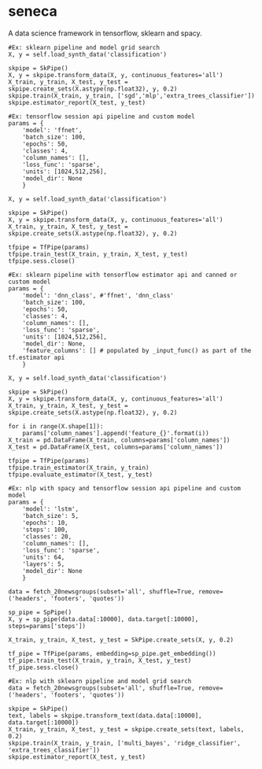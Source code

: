 # seneca
A data science framework in tensorflow, sklearn and spacy.

	#Ex: sklearn pipeline and model grid search
	X, y = self.load_synth_data('classification')

	skpipe = SkPipe()
	X, y = skpipe.transform_data(X, y, continuous_features='all')
	X_train, y_train, X_test, y_test = skpipe.create_sets(X.astype(np.float32), y, 0.2)
	skpipe.train(X_train, y_train, ['sgd','mlp','extra_trees_classifier'])
	skpipe.estimator_report(X_test, y_test)

	#Ex: tensorflow session api pipeline and custom model
	params = {
		'model': 'ffnet',
		'batch_size': 100, 
		'epochs': 50, 
		'classes': 4, 
		'column_names': [], 
		'loss_func': 'sparse',
		'units': [1024,512,256],
		'model_dir': None
		}

	X, y = self.load_synth_data('classification')

	skpipe = SkPipe()
	X, y = skpipe.transform_data(X, y, continuous_features='all')
	X_train, y_train, X_test, y_test = skpipe.create_sets(X.astype(np.float32), y, 0.2)

	tfpipe = TfPipe(params)
	tfpipe.train_test(X_train, y_train, X_test, y_test)
	tfpipe.sess.close()

	#Ex: sklearn pipeline with tensorflow estimator api and canned or custom model
	params = {
		'model': 'dnn_class', #'ffnet', 'dnn_class'
		'batch_size': 100, 
		'epochs': 50, 
		'classes': 4, 
		'column_names': [], 
		'loss_func': 'sparse',
		'units': [1024,512,256],
		'model_dir': None,
		'feature_columns': [] # populated by _input_func() as part of the tf.estimator api
		}

	X, y = self.load_synth_data('classification')

	skpipe = SkPipe()
	X, y = skpipe.transform_data(X, y, continuous_features='all')
	X_train, y_train, X_test, y_test = skpipe.create_sets(X.astype(np.float32), y, 0.2)	

	for i in range(X.shape[1]):
		params['column_names'].append('feature_{}'.format(i))
	X_train = pd.DataFrame(X_train, columns=params['column_names'])
	X_test = pd.DataFrame(X_test, columns=params['column_names'])

	tfpipe = TfPipe(params)
	tfpipe.train_estimator(X_train, y_train)
	tfpipe.evaluate_estimator(X_test, y_test)

	#Ex: nlp with spacy and tensorflow session api pipeline and custom model
	params = {
		'model': 'lstm',
		'batch_size': 5, 
		'epochs': 10, 
		'steps': 100,
		'classes': 20, 
		'column_names': [], 
		'loss_func': 'sparse',
		'units': 64,
		'layers': 5,
		'model_dir': None
		}

	data = fetch_20newsgroups(subset='all', shuffle=True, remove=('headers', 'footers', 'quotes'))

	sp_pipe = SpPipe()
	X, y = sp_pipe(data.data[:10000], data.target[:10000], steps=params['steps'])

	X_train, y_train, X_test, y_test = SkPipe.create_sets(X, y, 0.2)

	tf_pipe = TfPipe(params, embedding=sp_pipe.get_embedding())
	tf_pipe.train_test(X_train, y_train, X_test, y_test)
	tf_pipe.sess.close()

	#Ex: nlp with sklearn pipeline and model grid search
	data = fetch_20newsgroups(subset='all', shuffle=True, remove=('headers', 'footers', 'quotes'))

	skpipe = SkPipe()
	text, labels = skpipe.transform_text(data.data[:10000], data.target[:10000])
	X_train, y_train, X_test, y_test = skpipe.create_sets(text, labels, 0.2)
	skpipe.train(X_train, y_train, ['multi_bayes', 'ridge_classifier', 'extra_trees_classifier'])
	skpipe.estimator_report(X_test, y_test)
